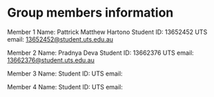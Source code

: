 # Group members information

Member 1
Name: Pattrick Matthew Hartono
Student ID: 13652452
UTS email: 13652452@student.uts.edu.au

Member 2
Name: Pradnya Deva
Student ID: 13662376
UTS email: 13662376@student.uts.edu.au

Member 3
Name:
Student ID:
UTS email:

Member 4
Name:
Student ID:
UTS email:

